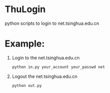 # ThuLogin
python scripts to login to net.tsinghua.edu.cn
    
# Example: 

1. Login to the net.tsinghua.edu.cn
    
    `python in.py your_account your_passwd net`
    
2. Logout the net.tsinghua.edu.cn 

    `python out.py`
